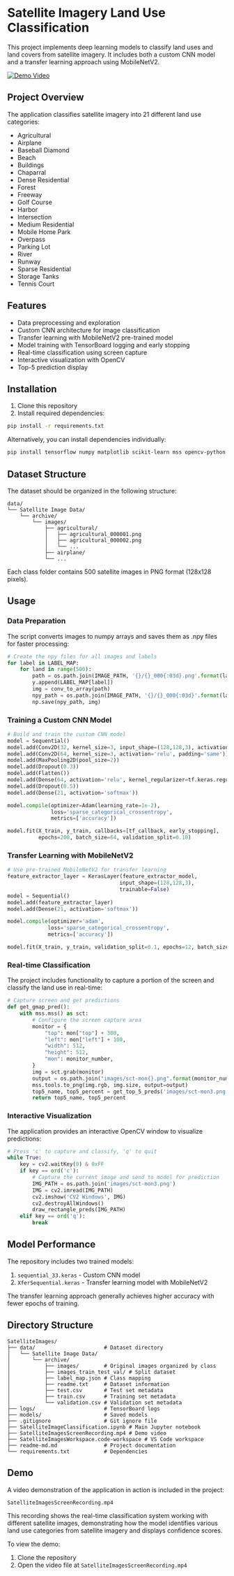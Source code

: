 # Satellite Imagery Land Use Classification

This project implements deep learning models to classify land uses and land covers from satellite imagery. It includes both a custom CNN model and a transfer learning approach using MobileNetV2.

[![Demo Video](https://img.shields.io/badge/Demo-Watch%20Video-blue)](SatelliteImagesScreenRecording.mp4)

## Project Overview

The application classifies satellite imagery into 21 different land use categories:
- Agricultural
- Airplane
- Baseball Diamond
- Beach
- Buildings
- Chaparral
- Dense Residential
- Forest
- Freeway
- Golf Course
- Harbor
- Intersection
- Medium Residential
- Mobile Home Park
- Overpass
- Parking Lot
- River
- Runway
- Sparse Residential
- Storage Tanks
- Tennis Court

## Features

- Data preprocessing and exploration
- Custom CNN architecture for image classification
- Transfer learning with MobileNetV2 pre-trained model
- Model training with TensorBoard logging and early stopping
- Real-time classification using screen capture
- Interactive visualization with OpenCV
- Top-5 prediction display

## Installation

1. Clone this repository
2. Install required dependencies:

```bash
pip install -r requirements.txt
```

Alternatively, you can install dependencies individually:

```bash
pip install tensorflow numpy matplotlib scikit-learn mss opencv-python tensorflow-hub pillow
```

## Dataset Structure

The dataset should be organized in the following structure:
```
data/
└── Satellite Image Data/
    └── archive/
        └── images/
            ├── agricultural/
            │   ├── agricultural_000001.png
            │   ├── agricultural_000002.png
            │   └── ...
            ├── airplane/
            └── ...
```

Each class folder contains 500 satellite images in PNG format (128x128 pixels).

## Usage

### Data Preparation

The script converts images to numpy arrays and saves them as .npy files for faster processing:

```python
# Create the npy files for all images and labels
for label in LABEL_MAP:
    for land in range(500):
        path = os.path.join(IMAGE_PATH, '{}/{}_000{:03d}.png'.format(label, label, land+1))
        y.append(LABEL_MAP[label])
        img = conv_to_array(path)
        npy_path = os.path.join(IMAGE_PATH, '{}/{}_000{:03d}'.format(label, label, land+1))
        np.save(npy_path, img)
```

### Training a Custom CNN Model

```python
# Build and train the custom CNN model
model = Sequential()
model.add(Conv2D(32, kernel_size=3, input_shape=(128,128,3), activation='relu', padding='same'))
model.add(Conv2D(64, kernel_size=3, activation='relu', padding='same'))
model.add(MaxPooling2D(pool_size=2))
model.add(Dropout(0.3))
model.add(Flatten())
model.add(Dense(64, activation='relu', kernel_regularizer=tf.keras.regularizers.l1_l2(l1=1e-5, l2=1e-4)))
model.add(Dropout(0.5))
model.add(Dense(21, activation='softmax'))

model.compile(optimizer=Adam(learning_rate=1e-2), 
              loss='sparse_categorical_crossentropy',
              metrics=['accuracy'])

model.fit(X_train, y_train, callbacks=[tf_callback, early_stopping], 
          epochs=200, batch_size=64, validation_split=0.10)
```

### Transfer Learning with MobileNetV2

```python
# Use pre-trained MobileNetV2 for transfer learning
feature_extractor_layer = KerasLayer(feature_extractor_model,
                                    input_shape=(128,128,3),
                                    trainable=False)
model = Sequential()
model.add(feature_extractor_layer)
model.add(Dense(21, activation='softmax'))

model.compile(optimizer='adam',
             loss='sparse_categorical_crossentropy',
             metrics=['accuracy'])

model.fit(X_train, y_train, validation_split=0.1, epochs=12, batch_size=64)
```

### Real-time Classification

The project includes functionality to capture a portion of the screen and classify the land use in real-time:

```python
# Capture screen and get predictions
def get_gmap_pred():
    with mss.mss() as sct:
        # Configure the screen capture area
        monitor = {
            "top": mon["top"] + 300,
            "left": mon["left"] + 100,
            "width": 512,
            "height": 512,
            "mon": monitor_number,
        }
        img = sct.grab(monitor)
        output = os.path.join("images/sct-mon{}.png".format(monitor_number))
        mss.tools.to_png(img.rgb, img.size, output=output)
        top5_name, top5_percent = get_top_5_preds('images/sct-mon3.png')
        return top5_name, top5_percent
```

### Interactive Visualization

The application provides an interactive OpenCV window to visualize predictions:

```python
# Press 'c' to capture and classify, 'q' to quit
while True:
    key = cv2.waitKey(0) & 0xFF 
    if key == ord('c'):
        # Capture the current image and send to model for prediction
        IMG_PATH = os.path.join('images/sct-mon3.png')
        IMG = cv2.imread(IMG_PATH)
        cv2.imshow('CV2 Windows', IMG)
        cv2.destroyAllWindows()
        draw_rectangle_preds(IMG_PATH)
    elif key == ord('q'):
        break
```

## Model Performance

The repository includes two trained models:
1. `sequential_33.keras` - Custom CNN model 
2. `XferSequential.keras` - Transfer learning model with MobileNetV2

The transfer learning approach generally achieves higher accuracy with fewer epochs of training.

## Directory Structure

```
SatelliteImages/
├── data/                      # Dataset directory
│   └── Satellite Image Data/
│       └── archive/
│           ├── images/        # Original images organized by class
│           ├── images_train_test_val/ # Split dataset
│           ├── label_map.json # Class mapping
│           ├── readme.txt     # Dataset information
│           ├── test.csv       # Test set metadata
│           ├── train.csv      # Training set metadata
│           └── validation.csv # Validation set metadata
├── logs/                      # TensorBoard logs
├── models/                    # Saved models
├── .gitignore                 # Git ignore file
├── SatelliteImageClassification.ipynb # Main Jupyter notebook
├── SatelliteImagesScreenRecording.mp4 # Demo video
├── SatelliteImagesWorkspace.code-workspace # VS Code workspace
├── readme-md.md               # Project documentation
└── requirements.txt           # Dependencies
```

## Demo

A video demonstration of the application in action is included in the project:

```
SatelliteImagesScreenRecording.mp4
```

This recording shows the real-time classification system working with different satellite images, demonstrating how the model identifies various land use categories from satellite imagery and displays confidence scores.

To view the demo:
1. Clone the repository
2. Open the video file at `SatelliteImagesScreenRecording.mp4`
